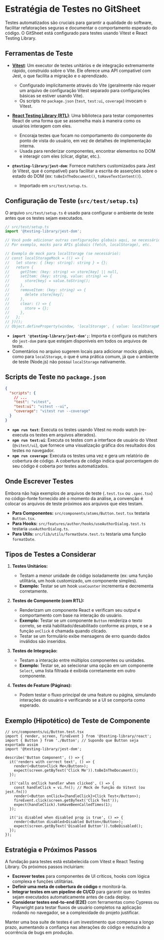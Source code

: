 # Estratégia de Testes no GitSheet

Testes automatizados são cruciais para garantir a qualidade do software, facilitar refatorações seguras e documentar o comportamento esperado do código. O GitSheet está configurado para testes usando Vitest e React Testing Library.

## Ferramentas de Teste

*   **[Vitest](https://vitest.dev/)**: Um executor de testes unitários e de integração extremamente rápido, construído sobre o Vite. Ele oferece uma API compatível com Jest, o que facilita a migração e o aprendizado.
    *   Configurado implicitamente através do Vite (geralmente não requer um arquivo de configuração Vitest separado para configurações básicas se estiver usando Vite).
    *   Os scripts no `package.json` (`test`, `test:ui`, `coverage`) invocam o Vitest.

*   **[React Testing Library (RTL)](https://testing-library.com/docs/react-testing-library/intro/)**: Uma biblioteca para testar componentes React de uma forma que se assemelha mais à maneira como os usuários interagem com eles.
    *   Encoraja testes que focam no comportamento do componente do ponto de vista do usuário, em vez de detalhes de implementação interna.
    *   Usada para renderizar componentes, encontrar elementos no DOM e interagir com eles (clicar, digitar, etc.).

*   **`@testing-library/jest-dom`**: Fornece matchers customizados para Jest (e Vitest, que é compatível) para facilitar a escrita de asserções sobre o estado do DOM (ex: `toBeInTheDocument()`, `toHaveTextContent()`).
    *   Importado em `src/test/setup.ts`.

## Configuração de Teste (`src/test/setup.ts`)

O arquivo `src/test/setup.ts` é usado para configurar o ambiente de teste antes que os testes sejam executados.

```typescript
// src/test/setup.ts
import '@testing-library/jest-dom';

// Você pode adicionar outras configurações globais aqui, se necessário.
// Por exemplo, mocks para APIs globais (fetch, localStorage), etc.

// Exemplo de mock para localStorage (se necessário):
// const localStorageMock = (() => {
//   let store: { [key: string]: string } = {};
//   return {
//     getItem: (key: string) => store[key] || null,
//     setItem: (key: string, value: string) => {
//       store[key] = value.toString();
//     },
//     removeItem: (key: string) => {
//       delete store[key];
//     },
//     clear: () => {
//       store = {};
//     },
//   };
// })();
// Object.defineProperty(window, 'localStorage', { value: localStorageMock });
```

*   **`import '@testing-library/jest-dom';`**: Importa e configura os matchers do `jest-dom` para que estejam disponíveis em todos os arquivos de teste.
*   Comentários no arquivo sugerem locais para adicionar mocks globais, como para `localStorage`, o que é uma prática comum, já que o ambiente de teste (Node.js) não possui `localStorage` nativamente.

## Scripts de Teste no `package.json`

```json
{
  "scripts": {
    // ...
    "test": "vitest",
    "test:ui": "vitest --ui",
    "coverage": "vitest run --coverage"
  }
}
```

*   **`npm run test`**: Executa os testes usando Vitest no modo watch (re-executa os testes em arquivos alterados).
*   **`npm run test:ui`**: Executa os testes com a interface de usuário do Vitest (`@vitest/ui`), que fornece uma visualização gráfica dos resultados dos testes no navegador.
*   **`npm run coverage`**: Executa os testes uma vez e gera um relatório de cobertura de código. A cobertura de código indica qual porcentagem do seu código é coberta por testes automatizados.

## Onde Escrever Testes

Embora não haja exemplos de arquivos de teste (`.test.tsx` ou `.spec.tsx`) no código-fonte fornecido até o momento da análise, a convenção é colocar os arquivos de teste próximos aos arquivos que eles testam.

*   **Para Componentes:** `src/components/atoms/Button.test.tsx` testaria `Button.tsx`.
*   **Para Hooks:** `src/features/author/hooks/useAuthorDialog.test.ts` testaria `useAuthorDialog.ts`.
*   **Para Utils:** `src/lib/utils/formatDate.test.ts` testaria uma função `formatDate`.

## Tipos de Testes a Considerar

1.  **Testes Unitários:**
    *   Testam a menor unidade de código isoladamente (ex: uma função utilitária, um hook customizado, um componente simples).
    *   **Exemplo:** Testar se um hook `useCounter` incrementa e decrementa corretamente.

2.  **Testes de Componente (com RTL):**
    *   Renderizam um componente React e verificam seu output e comportamento com base na interação do usuário.
    *   **Exemplo:** Testar se um componente `Button` renderiza o texto correto, se está habilitado/desabilitado conforme as props, e se a função `onClick` é chamada quando clicado.
    *   Testar se um formulário exibe mensagens de erro quando dados inválidos são inseridos.

3.  **Testes de Integração:**
    *   Testam a interação entre múltiplos componentes ou unidades.
    *   **Exemplo:** Testar se, ao selecionar uma opção em um componente `Select`, uma lista filtrada é exibida corretamente em outro componente.

4.  **Testes de Feature (Páginas):**
    *   Podem testar o fluxo principal de uma feature ou página, simulando interações do usuário e verificando se a UI se comporta como esperado.

## Exemplo (Hipotético) de Teste de Componente

```tsx
// src/components/ui/Button.test.tsx
import { render, screen, fireEvent } from '@testing-library/react';
import { Button } from './Button'; // Supondo que Button seja exportado assim
import '@testing-library/jest-dom';

describe('Button Component', () => {
  it('renders with correct text', () => {
    render(<Button>Click Me</Button>);
    expect(screen.getByText('Click Me')).toBeInTheDocument();
  });

  it('calls onClick handler when clicked', () => {
    const handleClick = vi.fn(); // Mock de função do Vitest (ou jest.fn())
    render(<Button onClick={handleClick}>Click Test</Button>);
    fireEvent.click(screen.getByText('Click Test'));
    expect(handleClick).toHaveBeenCalledTimes(1);
  });

  it('is disabled when disabled prop is true', () => {
    render(<Button disabled>Disabled Button</Button>);
    expect(screen.getByText('Disabled Button')).toBeDisabled();
  });
});
```

## Estratégia e Próximos Passos

A fundação para testes está estabelecida com Vitest e React Testing Library. Os próximos passos incluiriam:

*   **Escrever testes** para componentes de UI críticos, hooks com lógica complexa e funções utilitárias.
*   **Definir uma meta de cobertura de código** e monitorá-la.
*   **Integrar testes em um pipeline de CI/CD** para garantir que os testes sejam executados automaticamente antes de cada deploy.
*   **Considerar testes end-to-end (E2E)** com ferramentas como Cypress ou Playwright para testar fluxos de usuário completos na aplicação rodando no navegador, se a complexidade do projeto justificar.

Manter uma boa suíte de testes é um investimento que compensa a longo prazo, aumentando a confiança nas alterações do código e reduzindo a ocorrência de bugs em produção. 